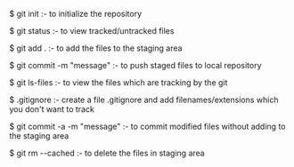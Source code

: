  $ git init :- to initialize the repository

 $ git status :- to view tracked/untracked files

 $ git add . :- to add the files to the staging area

 $ git commit -m "message" :- to push staged files to local repository

 $ git ls-files :- to view the files which are tracking by the git

 $ .gitignore :- create a file .gitignore and add filenames/extensions which you don't want to track

 $ git commit -a -m "message" :- to commit modified files without adding to the staging area

 $ git rm --cached <filename> :- to delete the files in staging area
